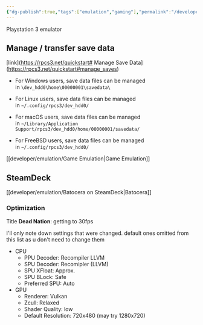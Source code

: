 ```yaml
---
{"dg-publish":true,"tags":["emulation","gaming"],"permalink":"/developer/emulation/rpcs-3/","dgPassFrontmatter":true}
---
```


Playstation 3 emulator

## Manage / transfer save data
[link](https://rpcs3.net/quickstart# Manage Save Data](https://rpcs3.net/quickstart#manage_saves)
  
- For Windows users, save data files can be managed in `\dev_hdd0\home\00000001\savedata\`

- For Linux users, save data files can be managed in `~/.config/rpcs3/dev_hdd0/`

- For macOS users, save data files can be managed in `~/Library/Application Support/rpcs3/dev_hdd0/home/00000001/savedata/`

- For FreeBSD users, save data files can be managed in `~/.config/rpcs3/dev_hdd0/`

[[developer/emulation/Game Emulation\|Game Emulation]]

## SteamDeck
[[developer/emulation/Batocera on SteamDeck\|Batocera]]

### Optimization
Title **Dead Nation**: getting to 30fps

I'll only note down settings that were changed. default ones omitted from this list as u don't need to change them

- CPU
	- PPU Decoder: Recompiler LLVM
	- SPU Decoder: Recomipler (LLVM)
	- SPU XFloat: Approx.
	- SPU BLock: Safe
	- Preferred SPU: Auto
- GPU
	- Renderer: Vulkan
	- Zcull: Relaxed
	- Shader Quality: low
	- Default Resolution: 720x480 (may try 1280x720)